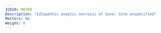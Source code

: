 ```yaml
---
ICD10: M8709
Description: "Idiopathic aseptic necrosis of bone: Site unspecified"
Matters: No
Weight: 0
---
```

